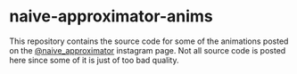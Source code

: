 # naive-approximator-anims
This repository contains the source code for some of the animations posted
 on the [@naive_approximator](https://www.instagram.com/naive_approximator/) instagram page.
Not all source code is posted here since some of it is just of too bad
 quality.
 